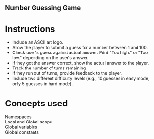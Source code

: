 ## Number Guessing Game

# Instructions

- Include an ASCII art logo.
- Allow the player to submit a guess for a number between 1 and 100.
- Check user's guess against actual answer. Print "Too high." or "Too low." depending on the user's answer. 
- If they got the answer correct, show the actual answer to the player.
- Track the number of turns remaining.
- If they run out of turns, provide feedback to the player. 
- Include two different difficulty levels (e.g., 10 guesses in easy mode, only 5 guesses in hard mode).

# Concepts used
Namespaces  
Local and Global scope  
Global variables  
Global constants
